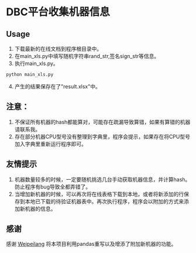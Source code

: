 # DBC平台收集机器信息

## Usage
1. 下载最新的在线文档到程序根目录中。
2. 在main_xls.py中填写随机字符串rand_str,签名sign_str等信息。
3. 执行main_xls.py。

```python
python main_xls.py
```

4. 产生的结果保存在了"result.xlsx"中。

## 注意：
1. 不保证所有机器的hash都能算对，可能存在疏漏导致算错，如果有算错的机器请联系我。
2. 存在部分机器CPU型号没有整理到字典里，程序会提示，如果存在将CPU型号加入字典里重新运行程序即可。

## 友情提示

1. 机器数量较多的时候，一定要随机挑选几台手动获取机器信息，并计算hash。防止程序有bug导致全都弄错了。
2. 当增加新机器的时候，可以再次将在线表格下载到本地，或者将新添加的行保存到本地已下载的待验证机器表中。再次执行程序，程序会以附加的方式来添加新机器的信息。

## 感谢
感谢 [Weipeilang](https://github.com/Weipeilang)  将本项目利用pandas重写以及增添了附加新机器的功能。
